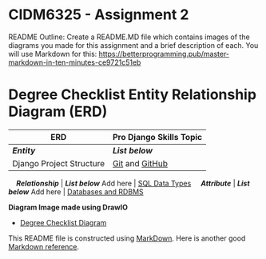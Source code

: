 # CIDM6325 - Assignment 2
README Outline: Create a README.MD file which contains images of the diagrams you made for this assignment and a brief description of each.  You will use Markdown for this: https://betterprogramming.pub/master-markdown-in-ten-minutes-ce9721c51eb


# Degree Checklist Entity Relationship Diagram (ERD)

ERD                      | Pro Django Skills Topic
---                             | ---
***Entity***                 | ***List below***
Django Project Structure        | [Git](https://training.github.com/downloads/github-git-cheat-sheet/) and [GitHub](https://docs.github.com/en/get-started)  
&nbsp;
&nbsp;
***Relationship***                 | ***List below***
Add here           | [SQL Data Types](https://database.guide/database-tutorial-part-1-about-databases-creating-databases-tables/)
&nbsp;
&nbsp;
***Attribute***                 | ***List below***
Add here         | [Databases and RDBMS](https://database.guide/what-is-a-database/)

**Diagram Image made using DrawIO**
* [Degree Checklist Diagram](https://github.com/m3gan-m/CIDM-6325/blob/e5bd5f1a884cbb889b2867e947d09ad55da1710b/Assignments/degreechecklist/Assignment%202%20Modeling.drawio) 

This README file is constructed using [MarkDown](https://www.markdownguide.org/basic-syntax).  Here is another good [Markdown reference](https://commonmark.org/help/).
